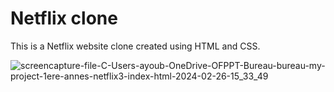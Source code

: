 <h1>Netflix clone</h1>
This is a Netflix website clone created using HTML and CSS.

![screencapture-file-C-Users-ayoub-OneDrive-OFPPT-Bureau-bureau-my-project-1ere-annes-netflix3-index-html-2024-02-26-15_33_49](https://github.com/AyoubElho/Netflix-clone/assets/161326721/15784c57-01fe-4d5e-a8f6-3ca5b168d1d7)
